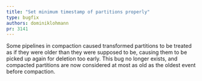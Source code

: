 ```yaml
---
title: "Set minimum timestamp of partitions properly"
type: bugfix
authors: dominiklohmann
pr: 3141
---
```


Some pipelines in compaction caused transformed partitions to be treated as if
they were older than they were supposed to be, causing them to be picked up
again for deletion too early. This bug no longer exists, and compacted
partitions are now considered at most as old as the oldest event before
compaction.
